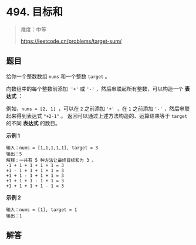 # 494. 目标和

> 难度：中等
>
> https://leetcode.cn/problems/target-sum/

## 题目

给你一个整数数组 `nums` 和一个整数 `target` 。

向数组中的每个整数前添加  `'+'` 或 `'-'` ，然后串联起所有整数，可以构造一个 **表达式** ：

例如，`nums = [2, 1] `，可以在 `2` 之前添加 `'+' `，在 `1` 之前添加 `'-'` ，然后串联起来得到表达式 `"+2-1"` 。
返回可以通过上述方法构造的、运算结果等于 `target` 的不同 **表达式** 的数目。

**示例 1**

```
输入：nums = [1,1,1,1,1], target = 3
输出：5
解释：一共有 5 种方法让最终目标和为 3 。
-1 + 1 + 1 + 1 + 1 = 3
+1 - 1 + 1 + 1 + 1 = 3
+1 + 1 - 1 + 1 + 1 = 3
+1 + 1 + 1 - 1 + 1 = 3
+1 + 1 + 1 + 1 - 1 = 3
```

**示例 2**

```
输入：nums = [1], target = 1
输出：1
```

## 解答

```typescript

```
